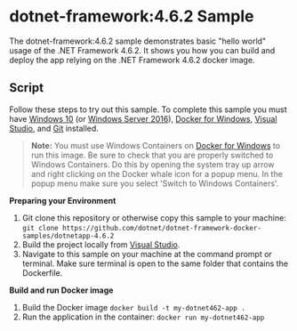 dotnet-framework:4.6.2 Sample
====================

The dotnet-framework:4.6.2 sample demonstrates basic "hello world" usage of the .NET Framework 4.6.2. It shows you how you can build and deploy the app relying on the .NET Framework 4.6.2 docker image.

Script
------

Follow these steps to try out this sample. To complete this sample you must have [Windows 10](https://www.microsoft.com/en-us/windows/get-windows-10) (or [Windows Server 2016](https://www.microsoft.com/en-us/cloud-platform/windows-server)), [Docker for Windows](https://docs.docker.com/docker-for-windows/), [Visual Studio](https://www.visualstudio.com/vs/), and [Git](https://git-scm.com/) installed.

> **Note:** You must use Windows Containers on [Docker for Windows](https://docs.docker.com/docker-for-windows/) to run this image. Be sure to check that you are properly switched to Windows Containers. Do this by opening the system tray up arrow and right clicking on the Docker whale icon for a popup menu. In the popup menu make sure you select 'Switch to Windows Containers'.

**Preparing your Environment**

1. Git clone this repository or otherwise copy this sample to your machine: `git clone https://github.com/dotnet/dotnet-framework-docker-samples/dotnetapp-4.6.2`
2. Build the project locally from [Visual Studio](https://www.visualstudio.com/vs/).
3. Navigate to this sample on your machine at the command prompt or terminal. Make sure terminal is open to the same folder that contains the Dockerfile.

**Build and run Docker image**

1. Build the Docker image
   `docker build -t my-dotnet462-app .`
2. Run the application in the container: 
    `docker run my-dotnet462-app`
